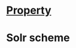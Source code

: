 # [Property](https://github.com/aegif/NemakiWare/wiki/Configuration%28Solr%29:-Property)
# Solr scheme